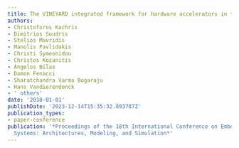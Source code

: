 ```yaml
---
title: The VINEYARD integrated framework for hardware accelerators in the cloud
authors:
- Christoforos Kachris
- Dimitrios Soudris
- Stelios Mavridis
- Manolis Pavlidakis
- Christi Symeonidou
- Christos Kozanitis
- Angelos Bilas
- Damon Fenacci
- Sharatchandra Varma Bogaraju
- Hans Vandierendonck
- ' others'
date: '2018-01-01'
publishDate: '2023-12-14T15:35:32.893787Z'
publication_types:
- paper-conference
publication: '*Proceedings of the 18th International Conference on Embedded Computer
  Systems: Architectures, Modeling, and Simulation*'
---
```

